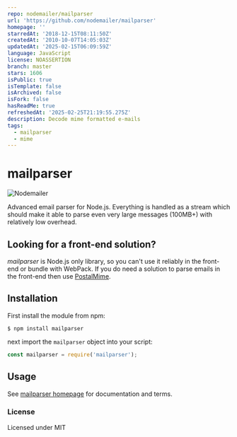 ```yaml
---
repo: nodemailer/mailparser
url: 'https://github.com/nodemailer/mailparser'
homepage: ''
starredAt: '2018-12-15T08:11:50Z'
createdAt: '2010-10-07T14:05:03Z'
updatedAt: '2025-02-15T06:09:59Z'
language: JavaScript
license: NOASSERTION
branch: master
stars: 1606
isPublic: true
isTemplate: false
isArchived: false
isFork: false
hasReadMe: true
refreshedAt: '2025-02-25T21:19:55.275Z'
description: Decode mime formatted e-mails
tags:
  - mailparser
  - mime
---
```


# mailparser

![Nodemailer](https://raw.githubusercontent.com/nodemailer/nodemailer/master/assets/nm_logo_200x136.png)

Advanced email parser for Node.js. Everything is handled as a stream which should make it able to parse even very large messages (100MB+) with relatively low overhead.

## Looking for a front-end solution?

_mailparser_ is Node.js only library, so you can't use it reliably in the front-end or bundle with WebPack. If you do need a solution to parse emails in the front-end then use [PostalMime](https://www.npmjs.com/package/postal-mime).

## Installation

First install the module from npm:

```
$ npm install mailparser
```

next import the `mailparser` object into your script:

```js
const mailparser = require('mailparser');
```

## Usage

See [mailparser homepage](https://nodemailer.com/extras/mailparser/) for documentation and terms.

### License

Licensed under MIT
